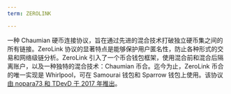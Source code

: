 ```yaml
---
term: ZEROLINK

---
```

一种 Chaumian 硬币连接协议，旨在通过先进的混合技术打破独立硬币集之间的所有链接。ZeroLink 协议的显著特点是能够保护用户匿名性，防止各种形式的交易和网络级链分析。ZeroLink 引入了一个币合钱包框架，使用混合前和混合后隔离账户，以及一种独特的混合技术：Chaumian 币合。迄今为止，ZeroLink 币合的唯一实现是 Whirlpool，可在 Samourai 钱包和 Sparrow 钱包上使用。该协议[由 nopara73 和 TDevD 于 2017 年推出](https://github.com/nopara73/ZeroLink/blob/master/README.md)。